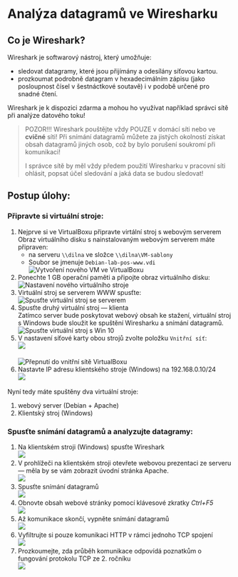 # Analýza datagramů ve Wiresharku

## Co je Wireshark?

Wireshark je softwarový nástroj, který umožňuje:
- sledovat datagramy, které jsou přijímány a odesílány síťovou kartou.
- prozkoumat podrobně datagram v hexadecimálním zápisu (jako posloupnost čísel v šestnáctkové soutavě) i v&nbsp;podobě určené pro snadné čtení.

Wireshark je k&nbsp;dispozici zdarma a mohou ho využívat například správci sítě při analýze datového toku!

> POZOR!!! Wireshark pouštějte vždy POUZE v&nbsp;domácí síti nebo ve **cvičné** síti! Při snímání datagramů můžete za jistých okolností získat obsah datagramů jiných osob, což by bylo porušení soukromí při komunikaci!
>
> I&nbsp;správce sítě by měl vždy předem použití Wiresharku v&nbsp;pracovní síti ohlásit, popsat účel sledování a jaká data se budou sledovat!

## Postup úlohy:

### Připravte si virtuální stroje:
1. Nejprve si ve VirtualBoxu připravte virtální stroj s&nbsp;webovým serverem<br />
    Obraz virtuálního disku s&nbsp;nainstalovaným webovým serverem máte připraven:<br />
    - na serveru `\\dilna` ve složce `\\dilna\VM-sablony`
    - Soubor se jmenuje `Debian-lab-pos-www.vdi`
    <br />![Vytvoření nového VM ve VirtualBoxu](img/wireshark_01_vbox-new.png)
1. Ponechte 1&nbsp;GB operační paměti a připojte obraz virtuálního disku:<br />
    ![Nastavení nového virtuálního stroje](img/wireshark_02_vbox-create.png)
1. Virtuální stroj se serverem WWW spusťte:
    <br />![Spusťte virtuální stroj se serverem](img/wireshark_03_vbox-run.png)
1. Spusťte druhý virtuální stroj &mdash; klienta<br />
    Zatímco server bude poskytovat webový obsah ke stažení, virtuální stroj s&nbsp;Windows bude sloužit ke spuštění Wiresharku a snímání datagramů.<br />![Spusťte virtuální stroj s Win 10](img/wireshark_04_win10lab.png)
1. V&nbsp;nastavení síťové karty obou strojů zvolte položku `Vnitřní síť`:<br />![](img/wireshark_05_nastaveni.png)<br />
    <br />![Přepnutí do vnitřní sítě VirtualBoxu](img/wireshark_060_vnitrni-sit.png)
1. Nastavte IP adresu klientského stroje (Windows) na 192.168.0.10/24<br />![](img/wireshark_080_ip-adresa.png)


Nyní tedy máte spuštěny dva virtuální stroje:
1. webový server (Debian + Apache)
2. Klientský stroj (Windows)

### Spusťte snímání datagramů a analyzujte datagramy:
1. Na klientském stroji (Windows) spusťte Wireshark<br />![](img/wireshark_070_wireshark.png)
1. V&nbsp;prohlížeči na klientském stroji otevřete webovou prezentaci ze serveru &mdash; měla by se vám zobrazit úvodní stránka Apache.<br />![](img/wireshark_090_over-web.png)
1. Spusťte snímání datagramů<br />![](img/wireshark_100_spust-snimani.png)
1. Obnovte obsah webové stránky pomocí klávesové zkratky _Ctrl+F5_<br />![](img/wireshark_110_obnov-web.png)
1. Až komunikace skončí, vypněte snímání datagramů<br />![](img/wireshark_120_ukonci-snimani.png)
1. Vyfiltrujte si pouze komunikaci HTTP v&nbsp;rámci jednoho TCP spojení<br />![](img/wireshark_140_filtr.png)
1. Prozkoumejte, zda průběh komunikace odpovídá poznatkům o fungování protokolu TCP ze 2. ročníku<br />![](img/wireshark_130_nasnimano.png)
